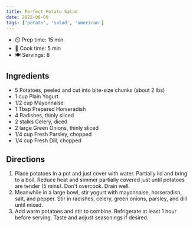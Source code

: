 ```yaml
---
title: Perfect Potato Salad
date: 2022-08-09
tags: ['potato', 'salad', 'american']
---
```


- ⏲️ Prep time: 15 min
- 🍳 Cook time: 5 min
- 🍽️ Servings: 8

## Ingredients

- 5 Potatoes, peeled and cut into bite-size chunks (about 2 lbs)
- 1 cup Plain Yogurt
- 1/2 cup Mayonnaise
- 1 Tbsp Prepared Horseradish
- 4 Radishes, thinly sliced
- 2 stalks Celery, diced
- 2 large Green Onions, thinly sliced
- 1/4 cup Fresh Parsley, chopped
- 1/4 cup Fresh Dill, chopped

## Directions

1. Place potatoes in a pot and just cover with water. Partially lid and bring to a boil. Reduce heat and simmer partially covered just until potatoes are tender (5 mins). Don't overcook. Drain well.
2. Meanwhile in a large bowl, stir yogurt with mayonnaise, horseradish, salt, and pepper. Stir in radishes, celery, green onions, parsley, and dill until mixed.
3. Add warm potatoes and stir to combine. Refrigerate at least 1 hour before serving. Taste and adjust seasonings if desired.
